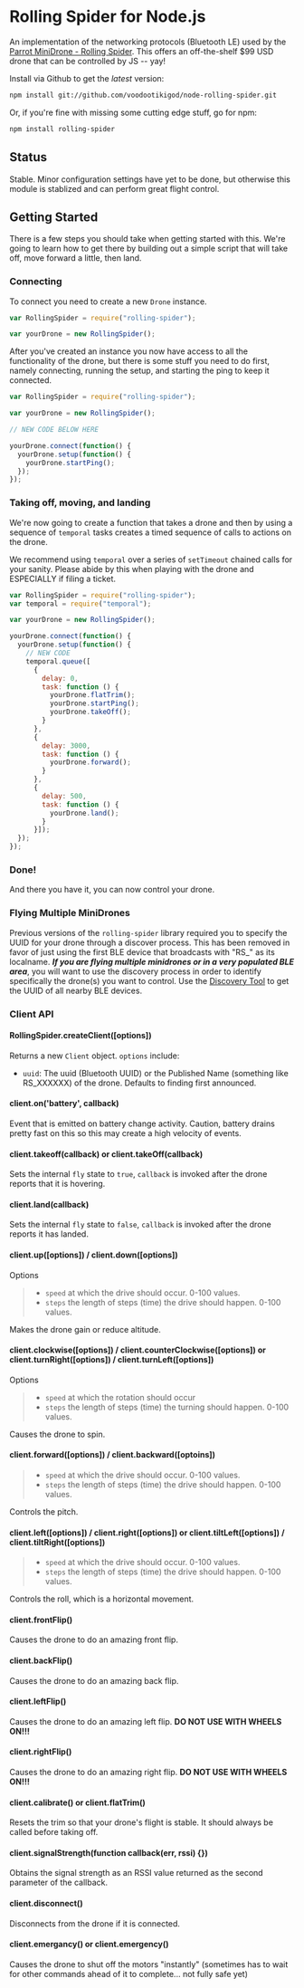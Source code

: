 # Rolling Spider for Node.js

An implementation of the networking protocols (Bluetooth LE) used by the
[Parrot MiniDrone - Rolling Spider](http://www.parrot.com/usa/products/rolling-spider/). This offers an off-the-shelf $99 USD drone that can be controlled by JS -- yay!

Install via Github to get the *latest* version:

```bash
npm install git://github.com/voodootikigod/node-rolling-spider.git
```

Or, if you're fine with missing some cutting edge stuff, go for npm:

```bash
npm install rolling-spider
```

## Status

Stable. Minor configuration settings have yet to be done, but otherwise this module is stablized and can perform great flight control.


## Getting Started

There is a few steps you should take when getting started with this. We're going to learn how to get there by building out a simple script that will take off, move forward a little, then land.


### Connecting

To connect you need to create a new `Drone` instance.

```javascript
var RollingSpider = require("rolling-spider");

var yourDrone = new RollingSpider();
```

After you've created an instance you now have access to all the functionality of the drone, but there is some stuff you need to do first, namely connecting, running the setup, and starting the ping to keep it connected.

```javascript
var RollingSpider = require("rolling-spider");

var yourDrone = new RollingSpider();

// NEW CODE BELOW HERE

yourDrone.connect(function() {
  yourDrone.setup(function() {
    yourDrone.startPing();
  });
});
```
### Taking off, moving, and landing

We're now going to create a function that takes a drone and then by using a sequence of `temporal` tasks creates a timed sequence of calls to actions on the drone.

We recommend using `temporal` over a series of `setTimeout` chained calls for your sanity. Please abide by this when playing with the drone and ESPECIALLY if filing a ticket.

```javascript
var RollingSpider = require("rolling-spider");
var temporal = require("temporal");

var yourDrone = new RollingSpider();

yourDrone.connect(function() {
  yourDrone.setup(function() {
    // NEW CODE
    temporal.queue([
      {
        delay: 0,
        task: function () {
          yourDrone.flatTrim();
          yourDrone.startPing();
          yourDrone.takeOff();
        }
      },
      {
        delay: 3000,
        task: function () {
          yourDrone.forward();
        }
      },
      {
        delay: 500,
        task: function () {
          yourDrone.land();
        }
      }]);
  });
});

```

### Done!

And there you have it, you can now control your drone.


### Flying Multiple MiniDrones

Previous versions of the `rolling-spider` library required you to specify the UUID for your drone through a discover process. This has been removed in favor of just using the first BLE device that broadcasts with "RS_" as its localname. ***If you are flying multiple minidrones or in a very populated BLE area***, you will want to use the discovery process in order to identify specifically the drone(s) you want to control. Use the [Discovery Tool](https://github.com/FluffyJack/node-rolling-spider/blob/master/SamplesAndTools/discover.js) to get the UUID of all nearby BLE devices.


### Client API

#### RollingSpider.createClient([options])

Returns a new `Client` object. `options` include:

* `uuid`: The uuid (Bluetooth UUID) or the Published Name (something like RS_XXXXXX) of the drone. Defaults to finding first announced.

#### client.on('battery', callback) 

Event that is emitted on battery change activity. Caution, battery drains pretty fast on this so this may create a high velocity of events.

#### client.takeoff(callback) __or__ client.takeOff(callback)

Sets the internal `fly` state to `true`, `callback` is invoked after the drone
reports that it is hovering.

#### client.land(callback)

Sets the internal `fly` state to `false`, `callback` is invoked after the drone
reports it has landed.

#### client.up([options]) / client.down([options])

Options

> * `speed` at which the drive should occur. 0-100 values.
> * `steps` the length of steps (time) the drive should happen. 0-100 values.
 
Makes the drone gain or reduce altitude. 

#### client.clockwise([options]) / client.counterClockwise([options]) __or__ client.turnRight([options]) / client.turnLeft([options])

Options

> * `speed` at which the rotation should occur
> * `steps` the length of steps (time) the turning should happen. 0-100 values.

Causes the drone to spin. 

#### client.forward([options]) / client.backward([optoins])

> * `speed` at which the drive should occur. 0-100 values.
> * `steps` the length of steps (time) the drive should happen. 0-100 values.

Controls the pitch.

#### client.left([options]) / client.right([options]) __or__ client.tiltLeft([options]) / client.tiltRight([options])

> * `speed` at which the drive should occur. 0-100 values.
> * `steps` the length of steps (time) the drive should happen. 0-100 values.

Controls the roll, which is a horizontal movement.

#### client.frontFlip()

Causes the drone to do an amazing front flip.

#### client.backFlip()

Causes the drone to do an amazing back flip.

#### client.leftFlip()

Causes the drone to do an amazing left flip. **DO NOT USE WITH WHEELS ON!!!**

#### client.rightFlip()

Causes the drone to do an amazing right flip. **DO NOT USE WITH WHEELS ON!!!**


#### client.calibrate() __or__ client.flatTrim()

Resets the trim so that your drone's flight is stable. It should always be
called before taking off.


#### client.signalStrength(function callback(err, rssi) {})

Obtains the signal strength as an RSSI value returned as the second parameter of the callback.

#### client.disconnect()

Disconnects from the drone if it is connected.


#### client.emergancy() __or__ client.emergency()

Causes the drone to shut off the motors "instantly" (sometimes has to wait for other commands ahead of it to complete... not fully safe yet)
